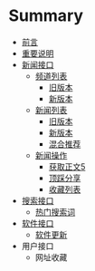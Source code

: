 # Summary

* [前言](README.md)
* [重要说明](summarymd.md)
* [新闻接口](xin_wen_jie_kou.md)
   * [频道列表](pin_dao_lie_biao.md)
       * [旧版本](findInfoCateN.md)
       * [新版本](findInfoCateN5.md)
   * [新闻列表](xin_wen_lie_biao.md)
       * [旧版本](findInfoNByCoid.md)
       * [新版本](findInfoNByCoid5.md)
       * [混合推荐](findInfoNByCoidN.md)
   * [新闻操作](xin_wen_cao_zuo.md)
       * [获取正文5](getContentService5.md)
       * [顶踩分享](upDownOper.md)
       * [收藏列表](getCollectedList.md)
* [搜索接口](search.md)
   * [热门搜索词](getHotWordsList.md)
* [软件接口](ruan_jian_jie_kou.md)
   * [软件更新](softUpdate.md)
* 用户接口
   * 网址收藏

